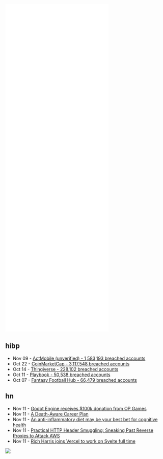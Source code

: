 ![Metrics](https://raw.githubusercontent.com/phixion/phixion/master/metrics.svg)

## hibp

<!--
for https://github.com/phixion/phixion/blob/main/.github/workflows/feeds.yml
-->
<!--START_SECTION:haveibeenpwnd-->
- Nov 09 - [ActMobile (unverified) - 1,583,193 breached accounts](https://haveibeenpwned.com/PwnedWebsites#ActMobile)
- Oct 22 - [CoinMarketCap - 3,117,548 breached accounts](https://haveibeenpwned.com/PwnedWebsites#CoinMarketCap)
- Oct 14 - [Thingiverse - 228,102 breached accounts](https://haveibeenpwned.com/PwnedWebsites#Thingiverse)
- Oct 11 - [Playbook - 50,538 breached accounts](https://haveibeenpwned.com/PwnedWebsites#Playbook)
- Oct 07 - [Fantasy Football Hub - 66,479 breached accounts](https://haveibeenpwned.com/PwnedWebsites#FantasyFootballHub)
<!--END_SECTION:haveibeenpwnd-->

## hn

<!--
for https://github.com/phixion/phixion/blob/main/.github/workflows/feeds.yml
-->
<!--START_SECTION:hn-->
- Nov 11 - [Godot Engine receives $100k donation from OP Games](https://godotengine.org/article/godot-engine-donation-opgames)
- Nov 11 - [A Death-Aware Career Plan](https://medium.com/@kentbeck_7670/death-a-career-plan-475d78491d8a)
- Nov 11 - [An anti-inflammatory diet may be your best bet for cognitive health](https://www.aan.com/PressRoom/Home/PressRelease/4935)
- Nov 11 - [Practical HTTP Header Smuggling: Sneaking Past Reverse Proxies to Attack AWS](https://www.intruder.io/research/practical-http-header-smuggling)
- Nov 11 - [Rich Harris joins Vercel to work on Svelte full time](https://twitter.com/Rich_Harris/status/1458822051263823875)
<!--END_SECTION:hn-->

<!--
for https://yhype.me
-->
![](https://hit.yhype.me/github/profile?user_id=13013670)
